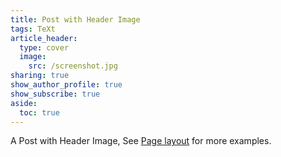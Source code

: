 ```yaml
---
title: Post with Header Image
tags: TeXt
article_header:
  type: cover
  image:
    src: /screenshot.jpg
sharing: true
show_author_profile: true
show_subscribe: true
aside:
  toc: true
---
```


A Post with Header Image, See [Page layout](https://tianqi.name/jekyll-TeXt-theme/samples.html#page-layout) for more examples.

<!--more-->